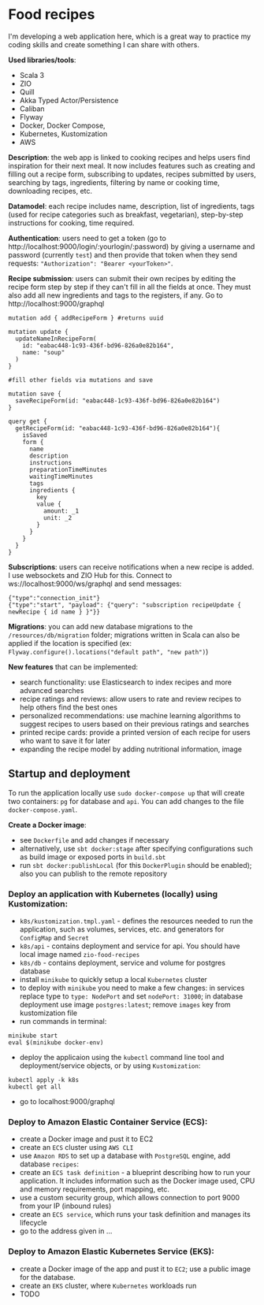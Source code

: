 # Food recipes
I'm developing a web application here, which is a great way to practice my coding skills and create something I can share with others.

**Used libraries/tools**:
- Scala 3
- ZIO
- Quill
- Akka Typed Actor/Persistence
- Caliban
- Flyway
- Docker, Docker Compose, 
- Kubernetes, Kustomization
- AWS

**Description**: the web app is linked to cooking recipes and helps users find inspiration for their next meal. It now includes features such as creating and filling out a recipe form, subscribing to updates, recipes submitted by users, searching by tags, ingredients, filtering by name or cooking time, downloading recipes, etc.

**Datamodel**: each recipe includes name, description, list of ingredients, tags (used for recipe categories such as breakfast, vegetarian), step-by-step instructions for cooking, time required.

**Authentication**: users need to get a token (go to http://localhost:9000/login/:yourlogin/:password) by giving a username and password (currently `test`) and then provide that token when they send requests: `"Authorization": "Bearer <yourToken>"`.

**Recipe submission**: users can submit their own recipes by editing the recipe form step by step if they can't fill in all the fields at once. They must also add all new ingredients and tags to the registers, if any. Go to http://localhost:9000/graphql
```
mutation add { addRecipeForm } #returns uuid

mutation update {
  updateNameInRecipeForm(
    id: "eabac448-1c93-436f-bd96-826a0e82b164",
    name: "soup"
  )
}

#fill other fields via mutations and save

mutation save {
  saveRecipeForm(id: "eabac448-1c93-436f-bd96-826a0e82b164")
}

query get {
  getRecipeForm(id: "eabac448-1c93-436f-bd96-826a0e82b164"){
    isSaved
    form {
      name
      description
      instructions
      preparationTimeMinutes
      waitingTimeMinutes
      tags
      ingredients {
        key
        value {
          amount: _1
          unit: _2
        }
      }
    }
  }
}
```


**Subscriptions**: users can receive notifications when a new recipe is added. I use websockets and ZIO Hub for this. Connect to ws://localhost:9000/ws/graphql and send messages:
```
{"type":"connection_init"}
{"type":"start", "payload": {"query": "subscription recipeUpdate { newRecipe { id name } }"}}
```

**Migrations**: you can add new database migrations to the `/resources/db/migration` folder; migrations written in Scala can also be applied if the location is specified (ex: `Flyway.configure().locations("default path", "new path")`)

**New features** that can be implemented:
- search functionality: use Elasticsearch to index recipes and more advanced searches
- recipe ratings and reviews: allow users to rate and review recipes to help others find the best ones
- personalized recommendations: use machine learning algorithms to suggest recipes to users based on their previous ratings and searches
- printed recipe cards: provide a printed version of each recipe for users who want to save it for later
- expanding the recipe model by adding nutritional information, image

## Startup and deployment
To run the application locally use `sudo docker-compose up` that will create two containers: `pg` for database and `api`. You can add changes to the file `docker-compose.yaml`.

**Create a Docker image**:
- see `Dockerfile` and add changes if necessary
- alternatively, use `sbt docker:stage` after specifying configurations such as build image or exposed ports in `build.sbt`
- run `sbt docker:publishLocal` (for this `DockerPlugin` should be enabled); also you can publish to the remote repository

### Deploy an application with Kubernetes (locally) using Kustomization:
- `k8s/kustomization.tmpl.yaml` - defines the resources needed to run the application, such as volumes, services, etc. and generators for `ConfigMap` and `Secret`
- `k8s/api` - contains deployment and service for api. You should have local image named `zio-food-recipes`
- `k8s/db` - contains deployment, service and volume for postgres database
- install `minikube` to quickly setup a local `Kubernetes` cluster
- to deploy with `minikube` you need to make a few changes: in services replace type to `type: NodePort` and set `nodePort: 31000`; in database deployment use image `postgres:latest`; remove `images` key from kustomization file
- run commands in terminal:
```
minikube start
eval $(minikube docker-env)
```
- deploy the applicaion using the `kubectl` command line tool and deployment/service objects, or by using `Kustomization`:
```
kubectl apply -k k8s
kubectl get all
```
- go to localhost:9000/graphql

### Deploy to Amazon Elastic Container Service (ECS):
- create a Docker image and pust it to EC2
- create an `ECS` cluster using `AWS CLI`
- use `Amazon RDS` to set up a database with `PostgreSQL` engine, add database `recipes`:
- create an `ECS task definition` - a blueprint describing how to run your application. It includes information such as the Docker image used, CPU and memory requirements, port mapping, etc.
- use a custom security group, which allows connection to port 9000 from your IP (inbound rules)
- create an `ECS service`, which runs your task definition and manages its lifecycle
- go to the address given in ...

### Deploy to Amazon Elastic Kubernetes Service (EKS):
- create a Docker image of the app and pust it to `EC2`; use a public image for the database.
- create an `EKS` cluster, where `Kubernetes` workloads run
- TODO
